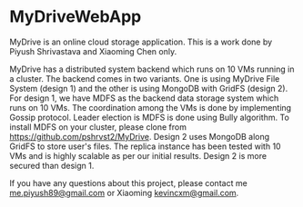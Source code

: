 # MyDriveWebApp

MyDrive is an online cloud storage application. This is a work done by Piyush Shrivastava and Xiaoming Chen only.

MyDrive has a distributed system backend which runs on 10 VMs running in a cluster. The backend comes in two variants. One is using MyDrive File System (design 1) and the other is using MongoDB with GridFS (design 2). For design 1, we have MDFS as the backend data storage system which runs on 10 VMs. The coordination among the VMs is done by implementing Gossip protocol. Leader election is MDFS is done using Bully algorithm. To install MDFS on your cluster, please clone from https://github.com/pshrvst2/MyDrive. Design 2 uses MongoDB along GridFS to store user's files. The replica instance has been tested with 10 VMs and is highly scalable as per our initial results. Design 2 is more secured than design 1. 

If you have any questions about this project, please contact me <me.piyush89@gmail.com> or Xiaoming <kevincxm@gmail.com>.
